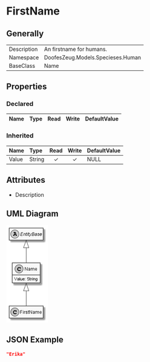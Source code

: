 ﻿# FirstName

## Generally

|||
|:-|:-|
|Description|An firstname for humans.|
|Namespace|DoofesZeug.Models.Specieses.Human|
|BaseClass|Name|

## Properties

### Declared

|Name|Type|Read|Write|DefaultValue|
|:---|:---|:--:|:---:|:-----------|

### Inherited

|Name|Type|Read|Write|DefaultValue|
|:---|:---|:--:|:---:|:-----------|
|Value|String|&#x2713;|&#x2713;|NULL|

## Attributes

- Description

## UML Diagram

![FirstName.png](./FirstName.png "FirstName")

## JSON Example

```json
"Erika"
```


